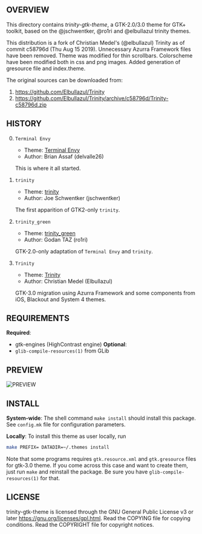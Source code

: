 OVERVIEW
--------
This directory contains *trinity-gtk-theme*, a GTK-2.0/3.0 theme for
GTK+ toolkit, based on the @jschwentker, @ro1ri and @elbullazul
trinity themes.

This distribution is a fork of Christian Medel's (@elbullazul) Trinity
as of commit c58796d (Thu Aug 15 2019).  Unnecessary Azurra Framework
files have been removed.  Theme was modified for thin scrollbars.
Colorscheme have been modified both in css and png images.  Added
generation of gresource file and index.theme.

The original sources can be downloaded from:
1. https://github.com/Elbullazul/Trinity
2. https://github.com/Elbullazul/Trinity/archive/c58796d/Trinity-c58796d.zip

HISTORY
-------
0. `Terminal Envy`
    - Theme: [Terminal Envy](https://www.gnome-look.org/p/1015529)
    - Author: Brian Assaf (delvalle26)

    This is where it all started.

1. `trinity`
    - Theme: [trinity](https://www.xfce-look.org/p/1016197)
    - Author: Joe Schwentker (jschwentker)

    The first apparition of GTK2-only `trinity`.

2. `trinity_green`
    - Theme: [trinity_green](https://www.pling.com/p/1079661/)
    - Author: Godan TAZ (ro1ri)

    GTK-2.0-only adaptation of `Terminal Envy` and `trinity`.

3. `Trinity`
    - Theme: [Trinity](https://www.pling.com/p/1318110/)
    - Author: Christian Medel (Elbullazul)

    GTK-3.0 migration using Azurra Framework and some components
    from iOS, Blackout and System 4 themes.


REQUIREMENTS
------------
**Required**:
- gtk-engines (HighContrast engine)
**Optional**:
- `glib-compile-resources(1)` from GLib


PREVIEW
-------
![PREVIEW][1]


INSTALL
-------
**System-wide**:
The shell command `make install` should install this package.  See
`config.mk` file for configuration parameters.

**Locally**:
To install this theme as user locally, run
```sh
make PREFIX= DATADIR=~/.themes install
```

Note that some programs requires `gtk.resource.xml` and
`gtk.gresource` files for gtk-3.0 theme.  If you come across this case
and want to create them, just run `make` and reinstall the package.
Be sure you have `glib-compile-resources(1)` for that.


LICENSE
-------
trinity-gtk-theme is licensed through the GNU General Public License
v3 or later <https://gnu.org/licenses/gpl.html>.
Read the COPYING file for copying conditions.
Read the COPYRIGHT file for copyright notices.

[1]: https://raw.githubusercontent.com/zeppe-lin/trinity-gtk-theme/master/preview.png
